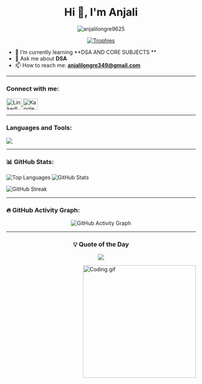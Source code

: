 <h1 align="center">Hi 👋, I'm Anjali</h1>

<p align="center">
  <img src="https://komarev.com/ghpvc/?username=anjalilongre9625&label=Profile%20views&color=ff69b4&style=for-the-badge" alt="anjalilongre9625" />
</p>

<p align="center">
  <a href="https://github.com/ryo-ma/github-profile-trophy">
    <img src="https://github-profile-trophy.vercel.app/?username=anjalilongre9625&theme=radical&no-frame=true&row=1&column=6" alt="Trophies" />
  </a>
</p>


- 🌱 I’m currently learning **DSA AND CORE SUBJECTS **
- 💬 Ask me about **DSA**
- 📫 How to reach me: **anjalilongre349@gmail.com**

---

<h3 align="left">Connect with me:</h3>
<p align="left">
  <a href="https://linkedin.com/in/anjalilongre" target="_blank">
    <img align="center" src="https://raw.githubusercontent.com/rahuldkjain/github-profile-readme-generator/master/src/images/icons/Social/linked-in-alt.svg" alt="LinkedIn" height="30" width="40" />
  </a>
  <a href="https://kaggle.com/anjali31012004" target="_blank">
    <img align="center" src="https://raw.githubusercontent.com/rahuldkjain/github-profile-readme-generator/master/src/images/icons/Social/kaggle.svg" alt="Kaggle" height="30" width="40" />
  </a>
</p>

---

<h3 align="left">Languages and Tools:</h3>
<p align="left">
  <img src="https://skillicons.dev/icons?i=aws,c,cpp,css,git,html,java,js,linux,matlab,mysql,nuxt,php,selenium" />
</p>

---


<h3 align="left">📊 GitHub Stats:</h3>
<p>
  <img align="left" src="https://github-readme-stats.vercel.app/api/top-langs/?username=anjalilongre9625&layout=compact&theme=radical" alt="Top Languages" />
</p>
<p>
  <img align="center" src="https://github-readme-stats.vercel.app/api?username=anjalilongre9625&show_icons=true&theme=radical" alt="GitHub Stats" />
</p>
<p>
  <img align="center" src="https://github-readme-streak-stats.herokuapp.com/?user=anjalilongre9625&theme=radical" alt="GitHub Streak" />
</p>

---

<h3 align="left">🔥 GitHub Activity Graph:</h3>
<p align="center">
  <img src="https://github-readme-activity-graph.vercel.app/graph?username=anjalilongre9625&theme=redical" alt="GitHub Activity Graph"/>
</p>

---


<h3 align="center">💡 Quote of the Day</h3>
<p align="center">
  <img src="https://quotes-github-readme.vercel.app/api?type=horizontal&theme=radical" />
</p>

<img align="right" src="https://media.tenor.com/2nKSTDDekOgAAAAM/coding-kira.gif" alt="Coding gif" width="300" height="300" />


